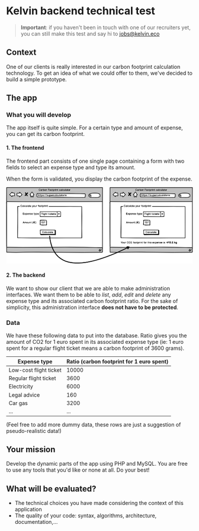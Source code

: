 # Kelvin backend technical test

> **Important**: if you haven't been in touch with one of our recruiters yet, you can still make this test and say hi to jobs@kelvin.eco

## Context

One of our clients is really interested in our carbon footprint calculation technology. To get an idea of what we could offer to them, we've decided to build a simple prototype.

## The app

### What you will develop

The app itself is quite simple. For a certain type and amount of expense, you can get its carbon footprint.

#### 1. The frontend

The frontend part consists of one single page containing a form with two fields to select an expense type and type its amount.

When the form is validated, you display the carbon footprint of the expense.

![Wireframe #1](wireframe-1.png)

#### 2. The backend

We want to show our client that we are able to make administration interfaces. We want them to be able to _list_, _add_, _edit_ and _delete_ any expense type and its associated carbon footprint ratio.
For the sake of simplicity, this administration interface **does not have to be protected**.

### Data

We have these following data to put into the database. Ratio gives you the amount of CO2 for 1 euro spent in its associated expense type (ie: 1 euro spent for a regular flight ticket means a carbon footprint of 3600 grams).

Expense type | Ratio (carbon footprint for 1 euro spent)
------------ | -------------
Low-cost flight ticket | 10000
Regular flight ticket | 3600
Electricity | 6000
Legal advice | 160
Car gas|3200
...|...

(Feel free to add more dummy data, these rows are just a suggestion of pseudo-realistic data!)

## Your mission

Develop the dynamic parts of the app using PHP and MySQL. You are free to use any tools that you'd like or none at all. Do your best!

## What will be evaluated?

* The technical choices you have made considering the context of this application
* The quality of your code: syntax, algorithms, architecture, documentation,...